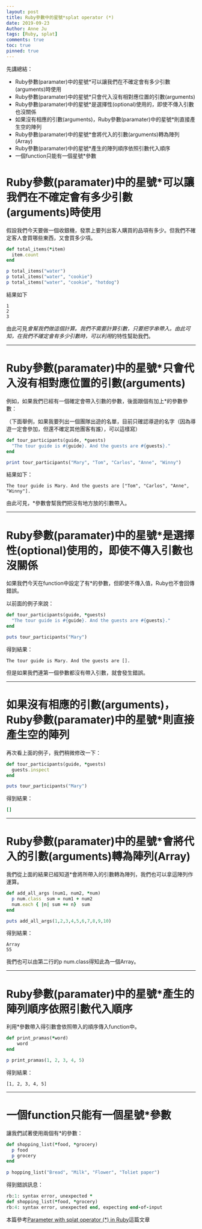 ```yaml
---
layout: post
title: Ruby參數中的星號*splat operator (*)
date: 2019-09-23
Author: Anne Ju
tags: [Ruby, splat]
comments: true
toc: true
pinned: true
---
```


先講總結：

- Ruby參數(paramater)中的星號*可以讓我們在不確定會有多少引數(arguments)時使用
- Ruby參數(paramater)中的星號*只會代入沒有相對應位置的引數(arguments)
- Ruby參數(paramater)中的星號*是選擇性(optional)使用的，即使不傳入引數也沒關係
- 如果沒有相應的引數(arguments)，Ruby參數(paramater)中的星號*則直接產生空的陣列
- Ruby參數(paramater)中的星號*會將代入的引數(arguments)轉為陣列(Array)
- Ruby參數(paramater)中的星號*產生的陣列順序依照引數代入順序
- 一個function只能有一個星號*參數

# **Ruby參數(paramater)中的星號\*可以讓我們在不確定會有多少引數(arguments)時使用**

假設我們今天要做一個收銀機，發票上要列出客人購買的品項有多少。但我們不確定客人會買哪些東西，又會買多少項。

```ruby
def total_items(*item)  
  item.count
end

p total_items("water") 
p total_items("water", "cookie")
p total_items("water", "cookie", "hotdog")
```

結果如下

```
1
2
3
```

由此可見*會幫我們做這個計算。我們不需要計算引數，只要把字串帶入。由此可知，在我們不確定會有多少引數時，可以利用*的特性幫助我們。

------

# **Ruby參數(paramater)中的星號\*只會代入沒有相對應位置的引數(arguments)**

例如，如果我們已經有一個確定會帶入引數的參數，後面跟個有加上*的參數參數：

（下面舉例，如果我要列出一個團隊出遊的名單，目前只確認導遊的名字（因為導遊一定會參加，但還不確定其他團客有誰），可以這樣寫）

```ruby
def tour_participants(guide, *guests)  
  "The tour guide is #{guide}. And the guests are #{guests}."
end

print tour_participants("Mary", "Tom", "Carlos", "Anne", "Winny")
```

結果如下：

```
The tour guide is Mary. And the guests are ["Tom", "Carlos", "Anne", "Winny"].
```

由此可見，*參數會幫我們把沒有地方放的引數帶入。

------

# Ruby參數(paramater)中的星號*是選擇性(optional)使用的，即使不傳入引數也沒關係

如果我們今天在function中設定了有*的參數，但即使不傳入值，Ruby也不會回傳錯誤。

以前面的例子來說：

```ruby
def tour_participants(guide, *guests)  
  "The tour guide is #{guide}. And the guests are #{guests}."
end

puts tour_participants("Mary")
```

得到結果：

```
The tour guide is Mary. And the guests are [].
```

但是如果我們連第一個參數都沒有帶入引數，就會發生錯誤。

------

# 如果沒有相應的引數(arguments)，Ruby參數(paramater)中的星號*則直接產生空的陣列

再次看上面的例子，我們稍微修改一下：

```ruby
def tour_participants(guide, *guests)  
  guests.inspect
end

puts tour_participants("Mary")
```

得到結果：

```ruby
[]
```

------

# Ruby參數(paramater)中的星號*會將代入的引數(arguments)轉為陣列(Array)

我們從上面的結果已經知道*會將所帶入的引數轉為陣列，我們也可以拿這陣列作運算。

```ruby
def add_all_args (num1, num2, *num)  
  p num.class  sum = num1 + num2  
  num.each { |n| sum += n}  sum
end

puts add_all_args(1,2,3,4,5,6,7,8,9,10)
```

得到結果：

```
Array
55
```

我們也可以由第二行的p num.class得知此為一個Array。

------

# Ruby參數(paramater)中的星號*產生的陣列順序依照引數代入順序

利用*參數帶入得引數會依照帶入的順序傳入function中。

```ruby
def print_pramas(*word)  
	word
end

p print_pramas(1, 2, 3, 4, 5)
```

得到結果：

```
[1, 2, 3, 4, 5]
```

------

# 一個function只能有一個星號*參數

讓我們試著使用兩個有*的參數：

```ruby
def shopping_list(*food, *grocery)  
  p food  
  p grocery
end
  
p hopping_list("Bread", "Milk", "Flower", "Toliet paper")
```

得到錯誤訊息：

```ruby
rb:1: syntax error, unexpected *
def shopping_list(*food, *grocery)
rb:4: syntax error, unexpected end, expecting end-of-input
```

本篇參考[Parameter with splat operator (*) in Ruby](https://medium.com/@sologoubalex/parameter-with-splat-operator-in-ruby-part-1-2-a1c2176215a5)這篇文章